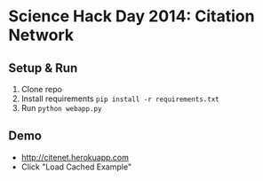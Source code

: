 Science Hack Day 2014: Citation Network
=======================================

Setup & Run
-----

1. Clone repo
2. Install requirements `pip install -r requirements.txt`
3. Run `python webapp.py`



Demo
-----
 - <http://citenet.herokuapp.com>
 - Click "Load Cached Example"
